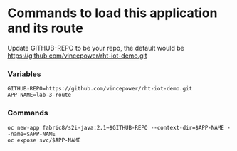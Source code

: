 # Commands to load this application and its route

Update GITHUB-REPO to be your repo, the default would be https://github.com/vincepower/rht-iot-demo.git 

 
### Variables
```
GITHUB-REPO=https://github.com/vincepower/rht-iot-demo.git
APP-NAME=lab-3-route  
```

### Commands
```
oc new-app fabric8/s2i-java:2.1~$GITHUB-REPO --context-dir=$APP-NAME --name=$APP-NAME
oc expose svc/$APP-NAME
```

